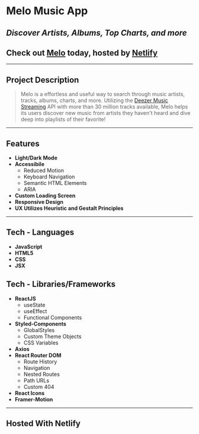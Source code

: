 # **Melo Music App** 
## *Discover Artists, Albums, Top Charts, and more*
## Check out [Melo](url) today, hosted by [Netlify](https://www.netlify.com/)

---

## **Project Description**
> Melo is a effortless and useful way to search through music artists, tracks, albums, charts, and more. Utilizing the [Deezer Music Streaming](https://www.deezer.com/us/) API with more than 30 million tracks available, Melo helps its users discover new music from artists they haven't heard and dive deep into playlists of their favorite!

<!-- Insert Screenshot -->

---

## **Features**
* **Light/Dark Mode**
* **Accessibile**
  * Reduced Motion
  * Keyboard Navigation
  * Semantic HTML Elements
  * ARIA
* **Custom Loading Screen**
* **Responsive Design**
* **UX Utilizes Heuristic and Gestalt Principles**


---

## **Tech - Languages**
* **JavaScript**
* **HTML5**
* **CSS**
* **JSX**

## **Tech - Libraries/Frameworks**
* **ReactJS**
  * useState <!-- utilize Code Snip -->
  * useEffect <!-- utilize Code Snip -->
  * Functional Components
* **Styled-Components**
  * GlobalStyles
  * Custom Theme Objects
  * CSS Variables
* **Axios** <!-- Async Code Snip/ best practices -->
* **React Router DOM**
  * Route History
  * Navigation
  * Nested Routes
  * Path URLs
  * Custom 404
* **React Icons**
* **Framer-Motion**

---

## **Hosted With Netlify**



